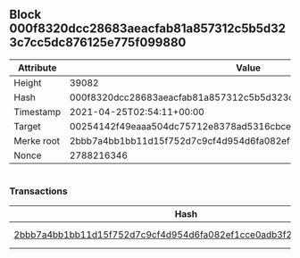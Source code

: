 ## Block 000f8320dcc28683aeacfab81a857312c5b5d323c7cc5dc876125e775f099880

Attribute | Value
--- | ---
Height | 39082
Hash | 000f8320dcc28683aeacfab81a857312c5b5d323c7cc5dc876125e775f099880
Timestamp | 2021-04-25T02:54:11+00:00
Target | 00254142f49eaaa504dc75712e8378ad5316cbcead634704b3734b6271167cc4
Merke root | 2bbb7a4bb1bb11d15f752d7c9cf4d954d6fa082ef1cce0adb3f203440f6916e6
Nonce | 2788216346

```

```

### Transactions

Hash | Amount
--- | ---
[2bbb7a4bb1bb11d15f752d7c9cf4d954d6fa082ef1cce0adb3f203440f6916e6](2bbb7a4bb1bb11d15f752d7c9cf4d954d6fa082ef1cce0adb3f203440f6916e6.md) | 10.00000000 SKEPTI 
